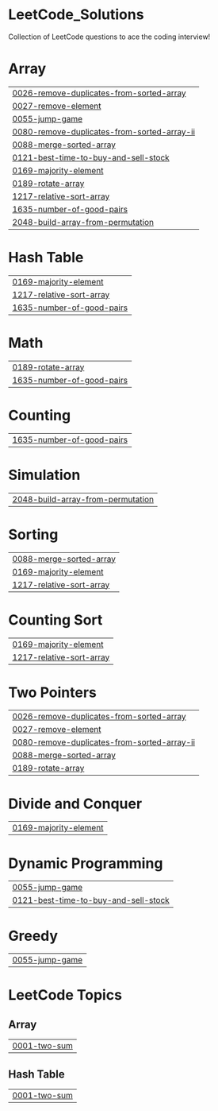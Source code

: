 # LeetCode_Solutions
Collection of LeetCode questions to ace the coding interview!


# Array
|  |
| ------- |
| [0026-remove-duplicates-from-sorted-array](https://github.com/RohanSutar-tech/LeetCode_Solutions/tree/master/0026-remove-duplicates-from-sorted-array) |
| [0027-remove-element](https://github.com/RohanSutar-tech/LeetCode_Solutions/tree/master/0027-remove-element) |
| [0055-jump-game](https://github.com/RohanSutar-tech/LeetCode_Solutions/tree/master/0055-jump-game) |
| [0080-remove-duplicates-from-sorted-array-ii](https://github.com/RohanSutar-tech/LeetCode_Solutions/tree/master/0080-remove-duplicates-from-sorted-array-ii) |
| [0088-merge-sorted-array](https://github.com/RohanSutar-tech/LeetCode_Solutions/tree/master/0088-merge-sorted-array) |
| [0121-best-time-to-buy-and-sell-stock](https://github.com/RohanSutar-tech/LeetCode_Solutions/tree/master/0121-best-time-to-buy-and-sell-stock) |
| [0169-majority-element](https://github.com/RohanSutar-tech/LeetCode_Solutions/tree/master/0169-majority-element) |
| [0189-rotate-array](https://github.com/RohanSutar-tech/LeetCode_Solutions/tree/master/0189-rotate-array) |
| [1217-relative-sort-array](https://github.com/RohanSutar-tech/LeetCode_Solutions/tree/master/1217-relative-sort-array) |
| [1635-number-of-good-pairs](https://github.com/RohanSutar-tech/LeetCode_Solutions/tree/master/1635-number-of-good-pairs) |
| [2048-build-array-from-permutation](https://github.com/RohanSutar-tech/LeetCode_Solutions/tree/master/2048-build-array-from-permutation) |
# Hash Table
|  |
| ------- |
| [0169-majority-element](https://github.com/RohanSutar-tech/LeetCode_Solutions/tree/master/0169-majority-element) |
| [1217-relative-sort-array](https://github.com/RohanSutar-tech/LeetCode_Solutions/tree/master/1217-relative-sort-array) |
| [1635-number-of-good-pairs](https://github.com/RohanSutar-tech/LeetCode_Solutions/tree/master/1635-number-of-good-pairs) |
# Math
|  |
| ------- |
| [0189-rotate-array](https://github.com/RohanSutar-tech/LeetCode_Solutions/tree/master/0189-rotate-array) |
| [1635-number-of-good-pairs](https://github.com/RohanSutar-tech/LeetCode_Solutions/tree/master/1635-number-of-good-pairs) |
# Counting
|  |
| ------- |
| [1635-number-of-good-pairs](https://github.com/RohanSutar-tech/LeetCode_Solutions/tree/master/1635-number-of-good-pairs) |
# Simulation
|  |
| ------- |
| [2048-build-array-from-permutation](https://github.com/RohanSutar-tech/LeetCode_Solutions/tree/master/2048-build-array-from-permutation) |
# Sorting
|  |
| ------- |
| [0088-merge-sorted-array](https://github.com/RohanSutar-tech/LeetCode_Solutions/tree/master/0088-merge-sorted-array) |
| [0169-majority-element](https://github.com/RohanSutar-tech/LeetCode_Solutions/tree/master/0169-majority-element) |
| [1217-relative-sort-array](https://github.com/RohanSutar-tech/LeetCode_Solutions/tree/master/1217-relative-sort-array) |
# Counting Sort
|  |
| ------- |
| [0169-majority-element](https://github.com/RohanSutar-tech/LeetCode_Solutions/tree/master/0169-majority-element) |
| [1217-relative-sort-array](https://github.com/RohanSutar-tech/LeetCode_Solutions/tree/master/1217-relative-sort-array) |
# Two Pointers
|  |
| ------- |
| [0026-remove-duplicates-from-sorted-array](https://github.com/RohanSutar-tech/LeetCode_Solutions/tree/master/0026-remove-duplicates-from-sorted-array) |
| [0027-remove-element](https://github.com/RohanSutar-tech/LeetCode_Solutions/tree/master/0027-remove-element) |
| [0080-remove-duplicates-from-sorted-array-ii](https://github.com/RohanSutar-tech/LeetCode_Solutions/tree/master/0080-remove-duplicates-from-sorted-array-ii) |
| [0088-merge-sorted-array](https://github.com/RohanSutar-tech/LeetCode_Solutions/tree/master/0088-merge-sorted-array) |
| [0189-rotate-array](https://github.com/RohanSutar-tech/LeetCode_Solutions/tree/master/0189-rotate-array) |
# Divide and Conquer
|  |
| ------- |
| [0169-majority-element](https://github.com/RohanSutar-tech/LeetCode_Solutions/tree/master/0169-majority-element) |
# Dynamic Programming
|  |
| ------- |
| [0055-jump-game](https://github.com/RohanSutar-tech/LeetCode_Solutions/tree/master/0055-jump-game) |
| [0121-best-time-to-buy-and-sell-stock](https://github.com/RohanSutar-tech/LeetCode_Solutions/tree/master/0121-best-time-to-buy-and-sell-stock) |
# Greedy
|  |
| ------- |
| [0055-jump-game](https://github.com/RohanSutar-tech/LeetCode_Solutions/tree/master/0055-jump-game) |
<!---LeetCode Topics Start-->
# LeetCode Topics
## Array
|  |
| ------- |
| [0001-two-sum](https://github.com/RohanSutar-tech/LeetCode_Solutions/tree/master/0001-two-sum) |
## Hash Table
|  |
| ------- |
| [0001-two-sum](https://github.com/RohanSutar-tech/LeetCode_Solutions/tree/master/0001-two-sum) |
<!---LeetCode Topics End-->